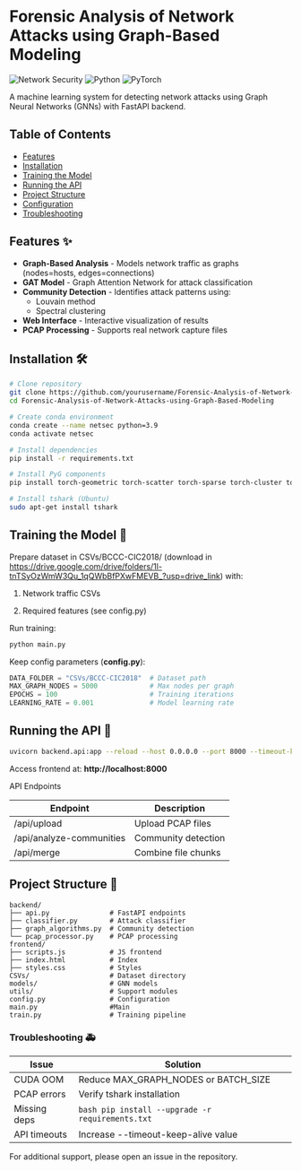 # Forensic Analysis of Network Attacks using Graph-Based Modeling

![Network Security](https://img.shields.io/badge/domain-network%20security-blue)
![Python](https://img.shields.io/badge/python-3.9+-green)
![PyTorch](https://img.shields.io/badge/pytorch-1.12+-red)

A machine learning system for detecting network attacks using Graph Neural Networks (GNNs) with FastAPI backend.

## Table of Contents
- [Features](#features)
- [Installation](#installation)
- [Training the Model](#training-the-model)
- [Running the API](#running-the-api)
- [Project Structure](#project-structure)
- [Configuration](#configuration)
- [Troubleshooting](#troubleshooting)

## Features ✨

- **Graph-Based Analysis** - Models network traffic as graphs (nodes=hosts, edges=connections)
- **GAT Model** - Graph Attention Network for attack classification
- **Community Detection** - Identifies attack patterns using:
  - Louvain method
  - Spectral clustering
- **Web Interface** - Interactive visualization of results
- **PCAP Processing** - Supports real network capture files

## Installation 🛠️

```bash
# Clone repository
git clone https://github.com/yourusername/Forensic-Analysis-of-Network-Attacks-using-Graph-Based-Modeling.git
cd Forensic-Analysis-of-Network-Attacks-using-Graph-Based-Modeling

# Create conda environment
conda create --name netsec python=3.9
conda activate netsec

# Install dependencies
pip install -r requirements.txt

# Install PyG components
pip install torch-geometric torch-scatter torch-sparse torch-cluster torch-spline-conv -f https://data.pyg.org/whl/torch-1.12.0+cu113.html

# Install tshark (Ubuntu)
sudo apt-get install tshark

```

## Training the Model 🧠

Prepare dataset in CSVs/BCCC-CIC2018/ (download in https://drive.google.com/drive/folders/1l-tnTSyOzWmW3Qu_1qQWbBfPXwFMEVB_?usp=drive_link) with:

1. Network traffic CSVs

2. Required features (see config.py)

Run training:

```bash
python main.py
```
Keep config parameters (**config.py**):

```python
DATA_FOLDER = "CSVs/BCCC-CIC2018"  # Dataset path
MAX_GRAPH_NODES = 5000             # Max nodes per graph
EPOCHS = 100                       # Training iterations
LEARNING_RATE = 0.001              # Model learning rate
```

## Running the API 🚀
```bash
uvicorn backend.api:app --reload --host 0.0.0.0 --port 8000 --timeout-keep-alive 3600
```
Access frontend at: **http://localhost:8000**

API Endpoints

| **Endpoint**  |	**Description** |
| ------------- | ------------------ |
| /api/upload  |	Upload PCAP files |
| /api/analyze-communities  |	Community detection |
| /api/merge  |	Combine file chunks |


## Project Structure 📂

```text
backend/
├── api.py               # FastAPI endpoints
├── classifier.py        # Attack classifier
├── graph_algorithms.py  # Community detection
└── pcap_processor.py    # PCAP processing
frontend/
├── scripts.js           # JS frontend
├── index.html           # Index
├── styles.css           # Styles 
CSVs/                    # Dataset directory
models/                  # GNN models
utils/                   # Support modules
config.py                # Configuration
main.py                  #Main
train.py                 # Training pipeline
```

### Troubleshooting 🚑

| **Issue**  |	**Solution** |
| ------------- | ------------------ |
| CUDA OOM  |	Reduce MAX_GRAPH_NODES or BATCH_SIZE |
| PCAP errors  |	Verify tshark installation |
| Missing deps  |	```bash pip install --upgrade -r requirements.txt``` |
| API timeouts  |	Increase --timeout-keep-alive value|




For additional support, please open an issue in the repository.